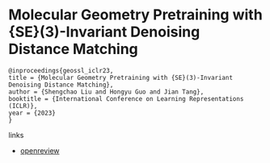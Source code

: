 # Molecular Geometry Pretraining with {SE}(3)-Invariant Denoising Distance Matching

```
@inproceedings{geossl_iclr23,
title = {Molecular Geometry Pretraining with {SE}(3)-Invariant Denoising Distance Matching},
author = {Shengchao Liu and Hongyu Guo and Jian Tang},
booktitle = {International Conference on Learning Representations (ICLR)},
year = {2023}
}
```

links
- [openreview](https://openreview.net/forum?id=CjTHVo1dvR)
